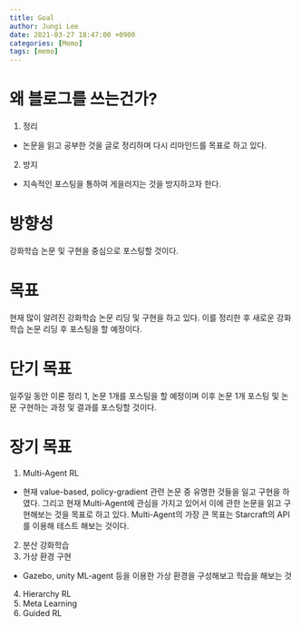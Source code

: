 ```yaml
---
title: Goal
author: Jungi Lee
date: 2021-03-27 18:47:00 +0900
categories: [Memo]
tags: [memo]
---
```


# 왜 블로그를 쓰는건가?
1. 정리
- 논문을 읽고 공부한 것을 글로 정리하며 다시 리마인드를 목표로 하고 있다.
2. 방지
- 지속적인 포스팅을 통하여 게을러지는 것을 방지하고자 한다.

# 방향성
강화학습 논문 및 구현을 중심으로 포스팅할 것이다.

# 목표
현재 많이 알려진 강화학습 논문 리딩 및 구현을 하고 있다. 이를 정리한 후 새로운 강화학습 논문 리딩 후 포스팅을 할 예정이다.

# 단기 목표
일주일 동안 이론 정리 1, 논문 1개를 포스팅을 할 예정이며 이후 논문 1개 포스팅 및 논문 구현하는 과정 및 결과를 포스팅할 것이다.

# 장기 목표
1. Multi-Agent RL
- 현재 value-based, policy-gradient 관련 논문 중 유명한 것들을 일고 구현을 하였다. 그리고 현재 Multi-Agent에 관심을 가지고 있어서 이에 관한 논문을 읽고 구현해보는 것을 목표로 하고 있다. Multi-Agent의 가장 큰 목표는 Starcraft의 API를 이용해 테스트 해보는 것이다.
2. 분산 강화학습
3. 가상 환경 구현
- Gazebo, unity ML-agent 등을 이용한 가상 환경을 구성해보고 학습을 해보는 것
4. Hierarchy RL
5. Meta Learning
6. Guided RL

